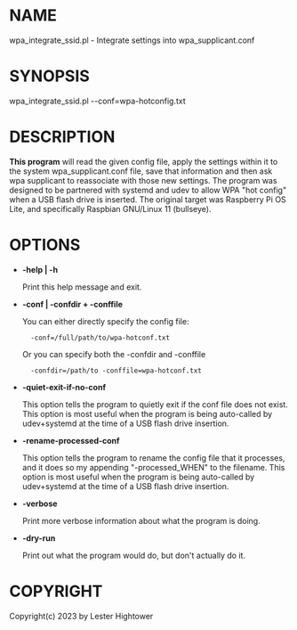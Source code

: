 # NAME

wpa\_integrate\_ssid.pl - Integrate settings into wpa\_supplicant.conf

# SYNOPSIS

wpa\_integrate\_ssid.pl --conf=wpa-hotconfig.txt

# DESCRIPTION

**This program** will read the given config file, apply the settings
within it to the system wpa\_supplicant.conf file, save that information
and then ask wpa supplicant to reassociate with those new settings. The
program was designed to be partnered with systemd and udev to allow WPA
"hot config" when a USB flash drive is inserted. The original target was
Raspberry Pi OS Lite, and specifically Raspbian GNU/Linux 11 (bullseye).

# OPTIONS

- **-help | -h**

    Print this help message and exit.

- **-conf | -confdir + -conffile**

    You can either directly specify the config file:

        -conf=/full/path/to/wpa-hotconf.txt

    Or you can specify both the -confdir and -conffile

        -confdir=/path/to -conffile=wpa-hotconf.txt

- **-quiet-exit-if-no-conf**

    This option tells the program to quietly exit if the conf file
    does not exist. This option is most useful when the program is being
    auto-called by udev+systemd at the time of a USB flash drive insertion.

- **-rename-processed-conf**

    This option tells the program to rename the config file that it
    processes, and it does so my appending "-processed\_WHEN" to the
    filename. This option is most useful when the program is being
    auto-called by udev+systemd at the time of a USB flash drive insertion.

- **-verbose**

    Print more verbose information about what the program is doing.

- **-dry-run**

    Print out what the program would do, but don't actually do it.

# COPYRIGHT

Copyright(c) 2023 by Lester Hightower
